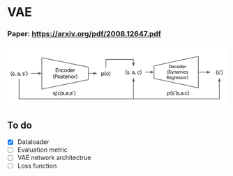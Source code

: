 # VAE
###  Paper: https://arxiv.org/pdf/2008.12647.pdf
<img src="img/Screenshot from 2023-01-05 11-12-05.png">

## To do
- [x] Dataloader
- [ ] Evaluation metric
- [ ] VAE network architectrue
- [ ] Loss function
